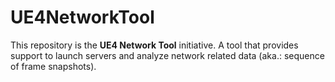 # UE4NetworkTool
This repository is the **UE4 Network Tool** initiative. A tool that provides support to launch servers and analyze network related data (aka.: sequence of frame snapshots).
